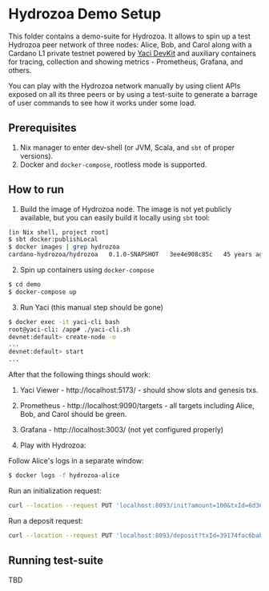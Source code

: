 # Hydrozoa Demo Setup

This folder contains a demo-suite for Hydrozoa.
It allows to spin up a test Hydrozoa peer network  of three nodes: 
Alice, Bob, and Carol along with a Cardano L1 private testnet
powered by [Yaci DevKit](https://github.com/bloxbean/yaci-devkit/tree/main) 
and auxiliary containers for tracing, collection and showing metrics - 
Prometheus, Grafana, and others.

You can play with the Hydrozoa network manually by using client APIs
exposed on all its three peers or by using a test-suite to generate
a barrage of user commands to see how it works under some load.

## Prerequisites

1. Nix manager to enter dev-shell (or JVM, Scala, and `sbt` of proper versions).
2. Docker and `docker-compose`, rootless mode is supported.

## How to run

1. Build the image of Hydrozoa node. 
The image is not yet publicly available, but you can easily build it locally
using `sbt` tool:

```bash
[in Nix shell, project root]
$ sbt docker:publishLocal
$ docker images | grep hydrozoa
cardano-hydrozoa/hydrozoa   0.1.0-SNAPSHOT   3ee4e908c85c   45 years ago    574MB
```

2. Spin up containers using `docker-compose`

```bash
$ cd demo
$ docker-compose up
```

3. Run Yaci (this manual step should be gone)

```bash
$ docker exec -it yaci-cli bash
root@yaci-cli: /app# ./yaci-cli.sh
devnet:default> create-node -o
...
devnet:default> start
...
```

After that the following things should work:
1. Yaci Viewer - http://localhost:5173/ - should show slots and genesis txs.
2. Prometheus - http://localhost:9090/targets - all targets including Alice, Bob, and Carol should be green.
3. Grafana - http://localhost:3003/ (not yet configured properly)

4. Play with Hydrozoa:

Follow Alice's logs in a separate window:

```bash
$ docker logs -f hydrozoa-alice
```

Run an initialization request:

```bash
curl --location --request PUT 'localhost:8093/init?amount=100&txId=6d36c0e2f304a5c27b85b3f04e95fc015566d35aef5f061c17c70e3e8b9ee508&txIx=0'
```

Run a deposit request:

```bash
curl --location --request PUT 'localhost:8093/deposit?txId=39174fac6bab286ec46e3ffc156b6c59b9bf2c85a8e24164f8cf99c8e13e78b0&txIx=1&address=addr_test1qryvgass5dsrf2kxl3vgfz76uhp83kv5lagzcp29tcana68ca5aqa6swlq6llfamln09tal7n5kvt4275ckwedpt4v7q48uhex&datum=d8799f400040ff&refundAddress=addr_test1qryvgass5dsrf2kxl3vgfz76uhp83kv5lagzcp29tcana68ca5aqa6swlq6llfamln09tal7n5kvt4275ckwedpt4v7q48uhex&refundDatum=d8799f400040ff'
```

## Running test-suite

TBD

